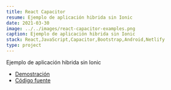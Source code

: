 ```yaml
---
title: React Capacitor
resume: Ejemplo de aplicación hibrida sin Ionic
date: 2021-03-30
image: ../../images/react-capacitor-examples.png
caption: Ejemplo de aplicación hibrida sin Ionic
stack: React,JavaScript,Capacitor,Bootstrap,Android,Netlify
type: project
---
```


Ejemplo de aplicación hibrida sin Ionic

- [Demostración](https://react-capacitor-examples.netlify.app/)
- [Código fuente](https://github.com/angelxehg/react-examples/)
